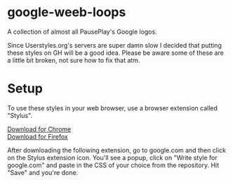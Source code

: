 # google-weeb-loops
A collection of almost all PausePlay's Google logos.

Since Userstyles.org's servers are super damn slow I decided that putting these styles on GH will be a good idea.
Please be aware some of these are a little bit broken, not sure how to fix that atm.
# Setup
To use these styles in your web browser, use a browser extension called "Stylus".

[Download for Chrome](https://chrome.google.com/webstore/detail/stylus/clngdbkpkpeebahjckkjfobafhncgmne?hl=en)</br>
[Download for Firefox](https://addons.mozilla.org/en-US/firefox/addon/styl-us/)

After downloading the following extension, go to google.com and then click on the Stylus extension icon.
You'll see a popup, click on "Write style for google.com" and paste in the CSS of your choice from the repository.
Hit "Save" and you're done.
